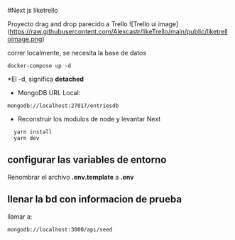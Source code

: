 #Next js liketrello




Proyecto drag and drop parecido a Trello
![Trello ui image]
(https://raw.githubusercontent.com/Alexcastr/likeTrello/main/public/liketrelloimage.png)



correr localmente, se necesita la base de datos

```
docker-compose up -d

```

*El -d, significa __detached__

* MongoDB URL Local:

```
mongodb://localhost:27017/entriesdb

```

* Reconstruir los modulos de node y levantar Next
```
  yarn install
  yarn dev
```

## configurar las variables de entorno
Renombrar el archivo __.env.template__ a __.env__


## llenar la bd con informacion de prueba 

llamar a:
```
mongodb://localhost:3000/api/seed
```